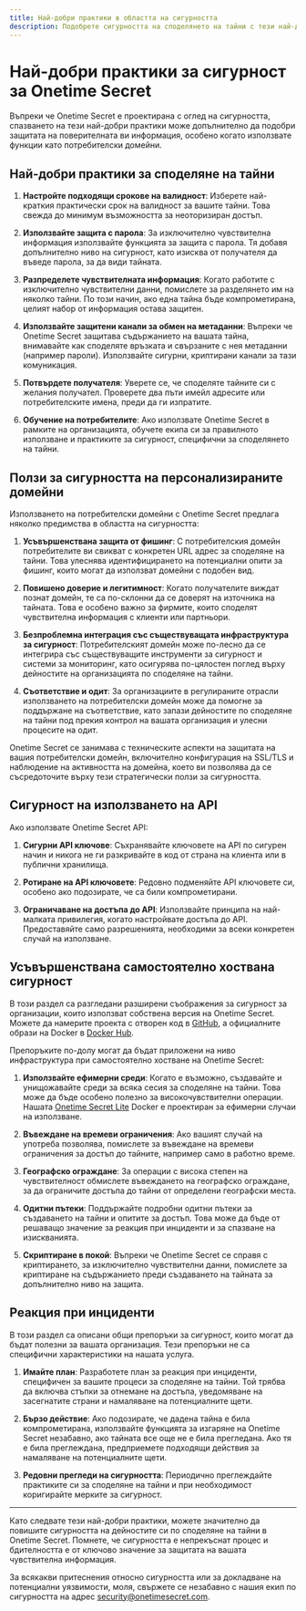 ```yaml
---
title: Най-добри практики в областта на сигурността
description: Подобрете сигурността на споделянето на тайни с тези най-добри практики, специфични за Onetime Secret, включително предимствата за сигурността на персонализираните домейни.
---
```


# Най-добри практики за сигурност за Onetime Secret

Въпреки че Onetime Secret е проектирана с оглед на сигурността, спазването на тези най-добри практики може допълнително да подобри защитата на поверителната ви информация, особено когато използвате функции като потребителски домейни.

## Най-добри практики за споделяне на тайни

1. **Настройте подходящи срокове на валидност**: Изберете най-краткия практически срок на валидност за вашите тайни. Това свежда до минимум възможността за неоторизиран достъп.

2. **Използвайте защита с парола**: За изключително чувствителна информация използвайте функцията за защита с парола. Тя добавя допълнително ниво на сигурност, като изисква от получателя да въведе парола, за да види тайната.

3. **Разпределете чувствителната информация**: Когато работите с изключително чувствителни данни, помислете за разделянето им на няколко тайни. По този начин, ако една тайна бъде компрометирана, целият набор от информация остава защитен.

4. **Използвайте защитени канали за обмен на метаданни**: Въпреки че Onetime Secret защитава съдържанието на вашата тайна, внимавайте как споделяте връзката и свързаните с нея метаданни (например пароли). Използвайте сигурни, криптирани канали за тази комуникация.

5. **Потвърдете получателя**: Уверете се, че споделяте тайните си с желания получател. Проверете два пъти имейл адресите или потребителските имена, преди да ги изпратите.

6. **Обучение на потребителите**: Ако използвате Onetime Secret в рамките на организацията, обучете екипа си за правилното използване и практиките за сигурност, специфични за споделянето на тайни.

## Ползи за сигурността на персонализираните домейни

Използването на потребителски домейни с Onetime Secret предлага няколко предимства в областта на сигурността:

1. **Усъвършенствана защита от фишинг**: С потребителския домейн потребителите ви свикват с конкретен URL адрес за споделяне на тайни. Това улеснява идентифицирането на потенциални опити за фишинг, които могат да използват домейни с подобен вид.

2. **Повишено доверие и легитимност**: Когато получателите виждат познат домейн, те са по-склонни да се доверят на източника на тайната. Това е особено важно за фирмите, които споделят чувствителна информация с клиенти или партньори.

3. **Безпроблемна интеграция със съществуващата инфраструктура за сигурност**: Потребителският домейн може по-лесно да се интегрира със съществуващите инструменти за сигурност и системи за мониторинг, като осигурява по-цялостен поглед върху дейностите на организацията по споделяне на тайни.

4. **Съответствие и одит**: За организациите в регулираните отрасли използването на потребителски домейн може да помогне за поддържане на съответствие, като запази дейностите по споделяне на тайни под прекия контрол на вашата организация и улесни процесите на одит.

Onetime Secret се занимава с техническите аспекти на защитата на вашия потребителски домейн, включително конфигурация на SSL/TLS и наблюдение на активността на домейна, което ви позволява да се съсредоточите върху тези стратегически ползи за сигурността.

## Сигурност на използването на API

Ако използвате Onetime Secret API:

1. **Сигурни API ключове**: Съхранявайте ключовете на API по сигурен начин и никога не ги разкривайте в код от страна на клиента или в публични хранилища.

2. **Ротиране на API ключовете**: Редовно подменяйте API ключовете си, особено ако подозирате, че са били компрометирани.

3. **Ограничаване на достъпа до API**: Използвайте принципа на най-малката привилегия, когато настройвате достъпа до API. Предоставяйте само разрешенията, необходими за всеки конкретен случай на използване.

## Усъвършенствана самостоятелно хоствана сигурност

В този раздел са разгледани разширени съображения за сигурност за организации, които използват собствена версия на Onetime Secret. Можете да намерите проекта с отворен код в [GitHub](https://github.com/onetimesecret/onetimesecret), а официалните образи на Docker в [Docker Hub](https://hub.docker.com/r/onetimesecret/onetimesecret).

Препоръките по-долу могат да бъдат приложени на ниво инфраструктура при самостоятелно хостване на Onetime Secret:

1. **Използвайте ефимерни среди**: Когато е възможно, създавайте и унищожавайте среди за всяка сесия за споделяне на тайни. Това може да бъде особено полезно за високочувствителни операции. Нашата [Onetime Secret Lite](https://github.com/onetimesecret/onetimesecret/blob/v0.18.5/docs/DOCKER-lite.md) Docker е проектиран за ефимерни случаи на използване.

2. **Въвеждане на времеви ограничения**: Ако вашият случай на употреба позволява, помислете за въвеждане на времеви ограничения за достъп до тайните, например само в работно време.

3. **Географско ограждане**: За операции с висока степен на чувствителност обмислете въвеждането на географско ограждане, за да ограничите достъпа до тайни от определени географски места.

4. **Одитни пътеки**: Поддържайте подробни одитни пътеки за създаването на тайни и опитите за достъп. Това може да бъде от решаващо значение за реакция при инциденти и за спазване на изискванията.

5. **Скриптиране в покой**: Въпреки че Onetime Secret се справя с криптирането, за изключително чувствителни данни, помислете за криптиране на съдържанието преди създаването на тайната за допълнително ниво на защита.


## Реакция при инциденти

В този раздел са описани общи препоръки за сигурност, които могат да бъдат полезни за вашата организация. Тези препоръки не са специфични характеристики на нашата услуга.

1. **Имайте план**: Разработете план за реакция при инциденти, специфичен за вашите процеси за споделяне на тайни. Той трябва да включва стъпки за отнемане на достъпа, уведомяване на засегнатите страни и намаляване на потенциалните щети.

2. **Бързо действие**: Ако подозирате, че дадена тайна е била компрометирана, използвайте функцията за изгаряне на Onetime Secret незабавно, ако тайната все още не е била прегледана. Ако тя е била преглеждана, предприемете подходящи действия за намаляване на потенциалните щети.

3. **Редовни прегледи на сигурността**: Периодично преглеждайте практиките си за споделяне на тайни и при необходимост коригирайте мерките за сигурност.

---

Като следвате тези най-добри практики, можете значително да повишите сигурността на дейностите си по споделяне на тайни в Onetime Secret. Помнете, че сигурността е непрекъснат процес и бдителността е от ключово значение за защитата на вашата чувствителна информация.

За всякакви притеснения относно сигурността или за докладване на потенциални уязвимости, моля, свържете се незабавно с нашия екип по сигурността на адрес security@onetimesecret.com.
